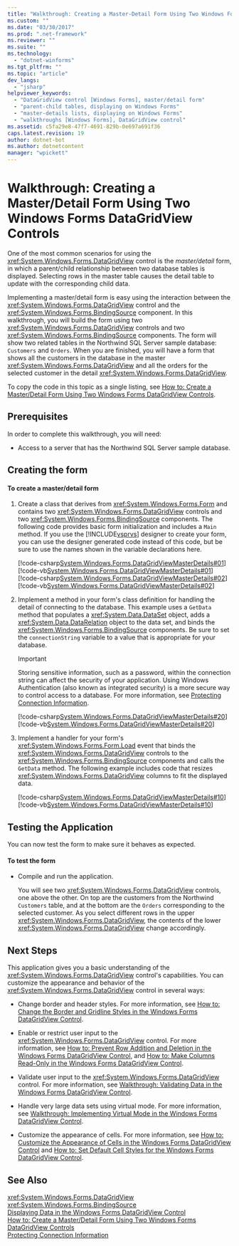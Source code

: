 ```yaml
---
title: "Walkthrough: Creating a Master-Detail Form Using Two Windows Forms DataGridView Controls"
ms.custom: ""
ms.date: "03/30/2017"
ms.prod: ".net-framework"
ms.reviewer: ""
ms.suite: ""
ms.technology: 
  - "dotnet-winforms"
ms.tgt_pltfrm: ""
ms.topic: "article"
dev_langs: 
  - "jsharp"
helpviewer_keywords: 
  - "DataGridView control [Windows Forms], master/detail form"
  - "parent-child tables, displaying on Windows Forms"
  - "master-details lists, displaying on Windows Forms"
  - "walkthroughs [Windows Forms], DataGridView control"
ms.assetid: c5fa29e8-47f7-4691-829b-0e697a691f36
caps.latest.revision: 19
author: dotnet-bot
ms.author: dotnetcontent
manager: "wpickett"
---
```

# Walkthrough: Creating a Master/Detail Form Using Two Windows Forms DataGridView Controls
One of the most common scenarios for using the <xref:System.Windows.Forms.DataGridView> control is the *master/detail* form, in which a parent/child relationship between two database tables is displayed. Selecting rows in the master table causes the detail table to update with the corresponding child data.  
  
 Implementing a master/detail form is easy using the interaction between the <xref:System.Windows.Forms.DataGridView> control and the <xref:System.Windows.Forms.BindingSource> component. In this walkthrough, you will build the form using two <xref:System.Windows.Forms.DataGridView> controls and two <xref:System.Windows.Forms.BindingSource> components. The form will show two related tables in the Northwind SQL Server sample database: `Customers` and `Orders`. When you are finished, you will have a form that shows all the customers in the database in the master <xref:System.Windows.Forms.DataGridView> and all the orders for the selected customer in the detail <xref:System.Windows.Forms.DataGridView>.  
  
 To copy the code in this topic as a single listing, see [How to: Create a Master/Detail Form Using Two Windows Forms DataGridView Controls](../../../../docs/framework/winforms/controls/create-a-master-detail-form-using-two-datagridviews.md).  
  
## Prerequisites  
 In order to complete this walkthrough, you will need:  
  
-   Access to a server that has the Northwind SQL Server sample database.  
  
## Creating the form  
  
#### To create a master/detail form  
  
1.  Create a class that derives from <xref:System.Windows.Forms.Form> and contains two <xref:System.Windows.Forms.DataGridView> controls and two <xref:System.Windows.Forms.BindingSource> components. The following code provides basic form initialization and includes a `Main` method. If you use the [!INCLUDE[vsprvs](../../../../includes/vsprvs-md.md)] designer to create your form, you can use the designer generated code instead of this code, but be sure to use the names shown in the variable declarations here.  
  
     [!code-csharp[System.Windows.Forms.DataGridViewMasterDetails#01](../../../../samples/snippets/csharp/VS_Snippets_Winforms/System.Windows.Forms.DataGridViewMasterDetails/CS/masterdetails.cs#01)]
     [!code-vb[System.Windows.Forms.DataGridViewMasterDetails#01](../../../../samples/snippets/visualbasic/VS_Snippets_Winforms/System.Windows.Forms.DataGridViewMasterDetails/VB/masterdetails.vb#01)]  
    [!code-csharp[System.Windows.Forms.DataGridViewMasterDetails#02](../../../../samples/snippets/csharp/VS_Snippets_Winforms/System.Windows.Forms.DataGridViewMasterDetails/CS/masterdetails.cs#02)]
    [!code-vb[System.Windows.Forms.DataGridViewMasterDetails#02](../../../../samples/snippets/visualbasic/VS_Snippets_Winforms/System.Windows.Forms.DataGridViewMasterDetails/VB/masterdetails.vb#02)]  
  
2.  Implement a method in your form's class definition for handling the detail of connecting to the database. This example uses a `GetData` method that populates a <xref:System.Data.DataSet> object, adds a <xref:System.Data.DataRelation> object to the data set, and binds the <xref:System.Windows.Forms.BindingSource> components. Be sure to set the `connectionString` variable to a value that is appropriate for your database.  
  
    > [!IMPORTANT]
    >  Storing sensitive information, such as a password, within the connection string can affect the security of your application. Using Windows Authentication (also known as integrated security) is a more secure way to control access to a database. For more information, see [Protecting Connection Information](../../../../docs/framework/data/adonet/protecting-connection-information.md).  
  
     [!code-csharp[System.Windows.Forms.DataGridViewMasterDetails#20](../../../../samples/snippets/csharp/VS_Snippets_Winforms/System.Windows.Forms.DataGridViewMasterDetails/CS/masterdetails.cs#20)]
     [!code-vb[System.Windows.Forms.DataGridViewMasterDetails#20](../../../../samples/snippets/visualbasic/VS_Snippets_Winforms/System.Windows.Forms.DataGridViewMasterDetails/VB/masterdetails.vb#20)]  
  
3.  Implement a handler for your form's <xref:System.Windows.Forms.Form.Load> event that binds the <xref:System.Windows.Forms.DataGridView> controls to the <xref:System.Windows.Forms.BindingSource> components and calls the `GetData` method. The following example includes code that resizes <xref:System.Windows.Forms.DataGridView> columns to fit the displayed data.  
  
     [!code-csharp[System.Windows.Forms.DataGridViewMasterDetails#10](../../../../samples/snippets/csharp/VS_Snippets_Winforms/System.Windows.Forms.DataGridViewMasterDetails/CS/masterdetails.cs#10)]
     [!code-vb[System.Windows.Forms.DataGridViewMasterDetails#10](../../../../samples/snippets/visualbasic/VS_Snippets_Winforms/System.Windows.Forms.DataGridViewMasterDetails/VB/masterdetails.vb#10)]  
  
## Testing the Application  
 You can now test the form to make sure it behaves as expected.  
  
#### To test the form  
  
-   Compile and run the application.  
  
     You will see two <xref:System.Windows.Forms.DataGridView> controls, one above the other. On top are the customers from the Northwind `Customers` table, and at the bottom are the `Orders` corresponding to the selected customer. As you select different rows in the upper <xref:System.Windows.Forms.DataGridView>, the contents of the lower <xref:System.Windows.Forms.DataGridView> change accordingly.  
  
## Next Steps  
 This application gives you a basic understanding of the <xref:System.Windows.Forms.DataGridView> control's capabilities. You can customize the appearance and behavior of the <xref:System.Windows.Forms.DataGridView> control in several ways:  
  
-   Change border and header styles. For more information, see [How to: Change the Border and Gridline Styles in the Windows Forms DataGridView Control](../../../../docs/framework/winforms/controls/change-the-border-and-gridline-styles-in-the-datagrid.md).  
  
-   Enable or restrict user input to the <xref:System.Windows.Forms.DataGridView> control. For more information, see [How to: Prevent Row Addition and Deletion in the Windows Forms DataGridView Control](../../../../docs/framework/winforms/controls/prevent-row-addition-and-deletion-datagridview.md), and [How to: Make Columns Read-Only in the Windows Forms DataGridView Control](../../../../docs/framework/winforms/controls/how-to-make-columns-read-only-in-the-windows-forms-datagridview-control.md).  
  
-   Validate user input to the <xref:System.Windows.Forms.DataGridView> control. For more information, see [Walkthrough: Validating Data in the Windows Forms DataGridView Control](../../../../docs/framework/winforms/controls/walkthrough-validating-data-in-the-windows-forms-datagridview-control.md).  
  
-   Handle very large data sets using virtual mode. For more information, see [Walkthrough: Implementing Virtual Mode in the Windows Forms DataGridView Control](../../../../docs/framework/winforms/controls/implementing-virtual-mode-wf-datagridview-control.md).  
  
-   Customize the appearance of cells. For more information, see [How to: Customize the Appearance of Cells in the Windows Forms DataGridView Control](../../../../docs/framework/winforms/controls/customize-the-appearance-of-cells-in-the-datagrid.md) and [How to: Set Default Cell Styles for the Windows Forms DataGridView Control](../../../../docs/framework/winforms/controls/how-to-set-default-cell-styles-for-the-windows-forms-datagridview-control.md).  
  
## See Also  
 <xref:System.Windows.Forms.DataGridView>   
 <xref:System.Windows.Forms.BindingSource>   
 [Displaying Data in the Windows Forms DataGridView Control](../../../../docs/framework/winforms/controls/displaying-data-in-the-windows-forms-datagridview-control.md)   
 [How to: Create a Master/Detail Form Using Two Windows Forms DataGridView Controls](../../../../docs/framework/winforms/controls/create-a-master-detail-form-using-two-datagridviews.md)   
 [Protecting Connection Information](../../../../docs/framework/data/adonet/protecting-connection-information.md)
